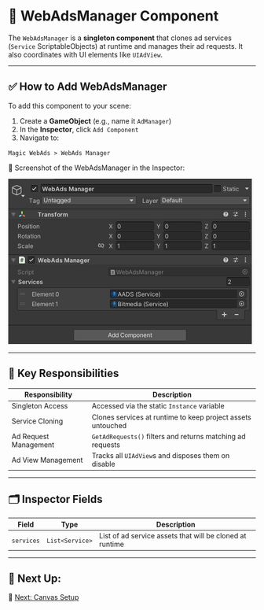 # 🧠 WebAdsManager Component

The `WebAdsManager` is a **singleton component** that clones ad services (`Service` ScriptableObjects) at runtime and manages their ad requests. It also coordinates with UI elements like `UIAdView`.

---

## ✅ How to Add WebAdsManager

To add this component to your scene:

1. Create a **GameObject** (e.g., name it `AdManager`)
2. In the **Inspector**, click `Add Component`
3. Navigate to:

```
Magic WebAds > WebAds Manager
```

📸 Screenshot of the WebAdsManager in the Inspector:

![WebAdsManager](../Images/webadsmanager-inspector.png)

---

## 🧩 Key Responsibilities

| Responsibility | Description |
|----------------|-------------|
| Singleton Access | Accessed via the static `Instance` variable |
| Service Cloning | Clones services at runtime to keep project assets untouched |
| Ad Request Management | `GetAdRequests()` filters and returns matching ad requests |
| Ad View Management | Tracks all `UIAdView`s and disposes them on disable |

---

## 🗂 Inspector Fields

| Field | Type | Description |
|-------|------|-------------|
| `services` | `List<Service>` | List of ad service assets that will be cloned at runtime |

---

## 🧩 Next Up:
📄 [Next: Canvas Setup](canvas-setup.md)